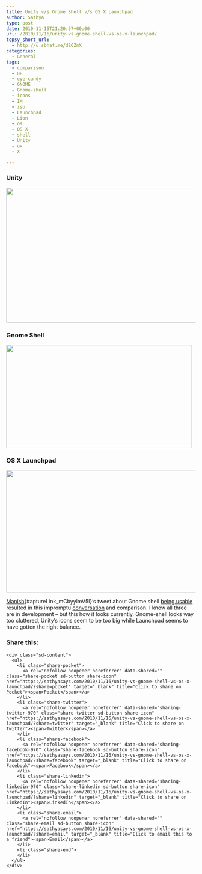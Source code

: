 ```yaml
---
title: Unity v/s Gnome Shell v/s OS X Launchpad
author: Sathya
type: post
date: 2010-11-15T21:20:57+00:00
url: /2010/11/16/unity-vs-gnome-shell-vs-os-x-launchpad/
topsy_short_url:
  - http://u.sbhat.me/d26ZmX
categories:
  - General
tags:
  - comparison
  - DE
  - eye-candy
  - GNOME
  - Gnome-shell
  - icons
  - IM
  - iso
  - Launchpad
  - Lion
  - os
  - OS X
  - shell
  - Unity
  - ux
  - X

---
```

### Unity

<img class="alignnone" title="Unity" src="https://i1.wp.com/i.imgur.com/hJUIR.png?resize=627%2C359" alt="" width="627" height="359" data-recalc-dims="1" />

### Gnome Shell

<img class="alignnone" src="https://i0.wp.com/i.imgur.com/5A3iQ.png?resize=494%2C274" alt="" width="494" height="274" data-recalc-dims="1" />

### OS X Launchpad

<img class="alignnone" title="OS X Launchpad" src="https://i0.wp.com/i.imgur.com/xqzc9.png?resize=519%2C326" alt="" width="519" height="326" data-recalc-dims="1" />

[Manish][1]{#aptureLink_mCbyylmV5l}&#8216;s tweet about Gnome shell [being usable][2] resulted in this impromptu [conversation][3] and comparison. I know all three are in development &#8211; but this how it looks currently. Gnome-shell looks way too cluttered, Unity&#8217;s icons seem to be too big while Launchpad seems to have gotten the right balance.

<div class="sharedaddy sd-sharing-enabled">
  <div class="robots-nocontent sd-block sd-social sd-social-icon-text sd-sharing">
    <h3 class="sd-title">
      Share this:
    </h3>
    
    <div class="sd-content">
      <ul>
        <li class="share-pocket">
          <a rel="nofollow noopener noreferrer" data-shared="" class="share-pocket sd-button share-icon" href="https://sathyasays.com/2010/11/16/unity-vs-gnome-shell-vs-os-x-launchpad/?share=pocket" target="_blank" title="Click to share on Pocket"><span>Pocket</span></a>
        </li>
        <li class="share-twitter">
          <a rel="nofollow noopener noreferrer" data-shared="sharing-twitter-970" class="share-twitter sd-button share-icon" href="https://sathyasays.com/2010/11/16/unity-vs-gnome-shell-vs-os-x-launchpad/?share=twitter" target="_blank" title="Click to share on Twitter"><span>Twitter</span></a>
        </li>
        <li class="share-facebook">
          <a rel="nofollow noopener noreferrer" data-shared="sharing-facebook-970" class="share-facebook sd-button share-icon" href="https://sathyasays.com/2010/11/16/unity-vs-gnome-shell-vs-os-x-launchpad/?share=facebook" target="_blank" title="Click to share on Facebook"><span>Facebook</span></a>
        </li>
        <li class="share-linkedin">
          <a rel="nofollow noopener noreferrer" data-shared="sharing-linkedin-970" class="share-linkedin sd-button share-icon" href="https://sathyasays.com/2010/11/16/unity-vs-gnome-shell-vs-os-x-launchpad/?share=linkedin" target="_blank" title="Click to share on LinkedIn"><span>LinkedIn</span></a>
        </li>
        <li class="share-email">
          <a rel="nofollow noopener noreferrer" data-shared="" class="share-email sd-button share-icon" href="https://sathyasays.com/2010/11/16/unity-vs-gnome-shell-vs-os-x-launchpad/?share=email" target="_blank" title="Click to email this to a friend"><span>Email</span></a>
        </li>
        <li class="share-end">
        </li>
      </ul>
    </div>
  </div>
</div>

 [1]: http://milky.manishsinha.net/
 [2]: http://twitter.com/#!/m4n1sh/status/4269811764822017
 [3]: http://i.imgur.com/psR20.png
